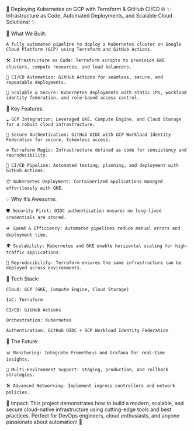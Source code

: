 🚀 Deploying Kubernetes on GCP with Terraform & GitHub CI/CD 🌐
✨ Infrastructure as Code, Automated Deployments, and Scalable Cloud Solutions! ✨

🔧 What We Built:

    A fully automated pipeline to deploy a Kubernetes cluster on Google Cloud Platform (GCP) using Terraform and GitHub Actions.

    🛠️ Infrastructure as Code: Terraform scripts to provision GKE clusters, compute resources, and load balancers.

    🤖 CI/CD Automation: GitHub Actions for seamless, secure, and repeatable deployments.

    🚦 Scalable & Secure: Kubernetes deployments with static IPs, workload identity federation, and role-based access control.

🌟 Key Features:

    ☁️ GCP Integration: Leveraged GKE, Compute Engine, and Cloud Storage for a robust cloud infrastructure.

    🔐 Secure Authentication: GitHub OIDC with GCP Workload Identity Federation for secure, tokenless access.

    ⚙️ Terraform Magic: Infrastructure defined as code for consistency and reproducibility.

    🚀 CI/CD Pipeline: Automated testing, planning, and deployment with GitHub Actions.

    📦 Kubernetes Deployment: Containerized applications managed effortlessly with GKE.

💡 Why It’s Awesome:

    🛡️ Security First: OIDC authentication ensures no long-lived credentials are stored.

    ⏩ Speed & Efficiency: Automated pipelines reduce manual errors and deployment time.

    🌍 Scalability: Kubernetes and GKE enable horizontal scaling for high-traffic applications.

    🔄 Reproducibility: Terraform ensures the same infrastructure can be deployed across environments.

🔗 Tech Stack:

    Cloud: GCP (GKE, Compute Engine, Cloud Storage)

    IaC: Terraform

    CI/CD: GitHub Actions

    Orchestration: Kubernetes

    Authentication: GitHub OIDC + GCP Workload Identity Federation

🌈 The Future:

    📊 Monitoring: Integrate Prometheus and Grafana for real-time insights.

    🔄 Multi-Environment Support: Staging, production, and rollback strategies.

    🛠️ Advanced Networking: Implement ingress controllers and network policies.

🎯 Impact:
This project demonstrates how to build a modern, scalable, and secure cloud-native infrastructure using cutting-edge tools and best practices. Perfect for DevOps engineers, cloud enthusiasts, and anyone passionate about automation! 🚀
